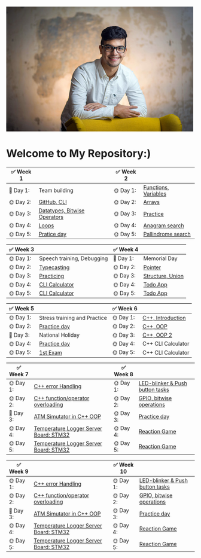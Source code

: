 ![alt text](oscar.jpg)
# Welcome to My Repository:)



| :white_check_mark: **Week 1** | |:white_check_mark: **Week 2**||
| ---- |---- |----- |----- |
| :wrench: Day 1: |Team building| :sun_with_face: Day 1: |[Functions, Variables](https://github.com/greenfox-academy/ozthegnp/tree/master/week-02/day-1)|
| :sun_with_face: Day 2: |[GitHub, CLI](https://github.com/greenfox-academy/ozthegnp/tree/master/week-01/day-2)|:sun_with_face: Day 2: |[Arrays](https://github.com/greenfox-academy/ozthegnp/tree/master/week-02/day-2)|
| :sun_with_face: Day 3: |[Datatypes, Bitwise Operators](https://github.com/greenfox-academy/ozthegnp/tree/master/week-01/day-3)|:sun_with_face: Day 3: |[Practice](https://github.com/greenfox-academy/ozthegnp/tree/master/week-02/day-3)|
| :sun_with_face: Day 4: |[Loops](https://github.com/greenfox-academy/ozthegnp/tree/master/week-01/day-4)|:sun_with_face: Day 4: |[Anagram search](https://github.com/greenfox-academy/ozthegnp/tree/master/week-02/day-4)|
| :sun_with_face: Day 5: |[Pratice day](https://github.com/greenfox-academy/ozthegnp/tree/master/week-01/day-5)|:sun_with_face: Day 5: |[Pallindrome search](https://github.com/greenfox-academy/ozthegnp/tree/master/week-02/day-4)|

| :white_check_mark: **Week 3** | |:white_check_mark: **Week 4**||
| ---- |---- |----- |----- |
| :sun_with_face: Day 1: |Speech training, Debugging  | :palm_tree: Day 1: |Memorial Day|
| :sun_with_face: Day 2: |[Typecasting](https://github.com/greenfox-academy/ozthegnp/tree/master/week-03/day-1)|:sun_with_face: Day 2: |[Pointer](https://github.com/greenfox-academy/ozthegnp/tree/master/week-04/day-1)|
| :sun_with_face: Day 3: |[Practicing](https://github.com/greenfox-academy/ozthegnp/tree/master/week-03/day-2)|:sun_with_face: Day 3: |[Structure, Union](https://github.com/greenfox-academy/ozthegnp/tree/master/week-04/day-2)|
| :sun_with_face: Day 4: |[CLI Calculator](https://github.com/greenfox-academy/ozthegnp/tree/master/week-03/calculator/calculator)|:sun_with_face: Day 4: |[Todo App](https://github.com/greenfox-academy/ozthegnp/tree/master/week-04/todo_app)|
| :sun_with_face: Day 5: |[CLI Calculator](https://github.com/greenfox-academy/ozthegnp/tree/master/week-03/calculator/calculator)|:sun_with_face: Day 5: |[Todo App](https://github.com/greenfox-academy/ozthegnp/tree/master/week-04/todo_app)|

| :white_check_mark: **Week 5** | |:white_check_mark: **Week 6**||
| ---- |---- |----- |----- |
| :sun_with_face: Day 1: |Stress training and Practice   | :sun_with_face: Day 1: |[C++, Introduction](https://github.com/greenfox-academy/ozthegnp/tree/master/week-06/day-1)|
| :sun_with_face: Day 2: |[Practice day](https://github.com/greenfox-academy/ozthegnp/tree/master/week-05)|:sun_with_face: Day 2: |[C++, OOP](https://github.com/greenfox-academy/ozthegnp/tree/master/week-06/day-2)|
| :palm_tree: Day 3: |National Holiday|:sun_with_face: Day 3: |[C++, OOP 2](https://github.com/greenfox-academy/ozthegnp/tree/master/week-06/day-3)|
| :sun_with_face: Day 4: |[Practice day](https://github.com/greenfox-academy/ozthegnp/tree/master/week-05)|:sun_with_face: Day 4: |C++ CLI Calculator|
| :sun_with_face: Day 5: |[1st Exam](https://github.com/ozthegnp/static-foundation-exam-1st)|:sun_with_face: Day 5: |C++ CLI Calculator|

| :white_check_mark: **Week 7** | |:white_check_mark: **Week 8**||
| ---- |---- |----- |----- |
| :sun_with_face: Day 1: |[C++ error Handling](https://github.com/greenfox-academy/ozthegnp/tree/master/week-07/day-1)   | :sun_with_face: Day 1: |[LED-blinker & Push button tasks](https://github.com/greenfox-academy/ozthegnp/tree/master/en.stm32cubef7/STM32Cube_FW_F7_V1.8.0/Projects/STM32746G-Discovery/GreenFox)|
| :sun_with_face: Day 2: |[ C++ function/operator overloading](https://github.com/greenfox-academy/ozthegnp/tree/master/week-07/day-2)|:sun_with_face: Day 2: |[GPIO, bitwise operations](https://github.com/greenfox-academy/ozthegnp/tree/master/en.stm32cubef7/STM32Cube_FW_F7_V1.8.0/Projects/STM32746G-Discovery/GreenFox)|
| :palm_tree: Day 3: |[ATM Simutator in C++ OOP](https://github.com/greenfox-academy/ozthegnp/tree/master/week-07/day-3) |:sun_with_face: Day 3: |[Practice day](https://github.com/greenfox-academy/ozthegnp/tree/master/en.stm32cubef7/STM32Cube_FW_F7_V1.8.0/Projects/STM32746G-Discovery/GreenFox)|
| :sun_with_face: Day 4: |[Temperature Logger Server Board: STM32](https://github.com/greenfox-academy/ozthegnp/tree/master/week-07/day-4)|:sun_with_face: Day 4: |[Reaction Game](https://github.com/greenfox-academy/ozthegnp/tree/master/en.stm32cubef7/STM32Cube_FW_F7_V1.8.0/Projects/STM32746G-Discovery/GreenFox/reaction_game)|
| :sun_with_face: Day 5: |[Temperature Logger Server Board: STM32](https://github.com/greenfox-academy/ozthegnp/tree/master/week-07/day-4)|:sun_with_face: Day 5: |[Reaction Game](https://github.com/greenfox-academy/ozthegnp/tree/master/en.stm32cubef7/STM32Cube_FW_F7_V1.8.0/Projects/STM32746G-Discovery/GreenFox/reaction_game)|


| :white_check_mark: **Week 9** | |:white_check_mark: **Week 10**||
| ---- |---- |----- |----- |
| :sun_with_face: Day 1: |[C++ error Handling](https://github.com/greenfox-academy/ozthegnp/tree/master/week-07/day-1)   | :sun_with_face: Day 1: |[LED-blinker & Push button tasks](https://github.com/greenfox-academy/ozthegnp/tree/master/en.stm32cubef7/STM32Cube_FW_F7_V1.8.0/Projects/STM32746G-Discovery/GreenFox)|
| :sun_with_face: Day 2: |[ C++ function/operator overloading](https://github.com/greenfox-academy/ozthegnp/tree/master/week-07/day-2)|:sun_with_face: Day 2: |[GPIO, bitwise operations](https://github.com/greenfox-academy/ozthegnp/tree/master/en.stm32cubef7/STM32Cube_FW_F7_V1.8.0/Projects/STM32746G-Discovery/GreenFox)|
| :palm_tree: Day 3: |[ATM Simutator in C++ OOP](https://github.com/greenfox-academy/ozthegnp/tree/master/week-07/day-3) |:sun_with_face: Day 3: |[Practice day](https://github.com/greenfox-academy/ozthegnp/tree/master/en.stm32cubef7/STM32Cube_FW_F7_V1.8.0/Projects/STM32746G-Discovery/GreenFox)|
| :sun_with_face: Day 4: |[Temperature Logger Server Board: STM32](https://github.com/greenfox-academy/ozthegnp/tree/master/week-07/day-4)|:sun_with_face: Day 4: |[Reaction Game](https://github.com/greenfox-academy/ozthegnp/tree/master/en.stm32cubef7/STM32Cube_FW_F7_V1.8.0/Projects/STM32746G-Discovery/GreenFox/reaction_game)|
| :sun_with_face: Day 5: |[Temperature Logger Server Board: STM32](https://github.com/greenfox-academy/ozthegnp/tree/master/week-07/day-4)|:sun_with_face: Day 5: |[Reaction Game](https://github.com/greenfox-academy/ozthegnp/tree/master/en.stm32cubef7/STM32Cube_FW_F7_V1.8.0/Projects/STM32746G-Discovery/GreenFox/reaction_game)|
